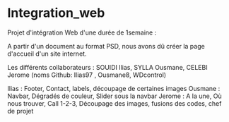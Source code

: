 # Integration_web

Projet d'intégration Web d'une durée de 1semaine :

A partir d'un document au format PSD, nous avons dû créer la page d'accueil d'un site internet.

Les différents collaborateurs : SOUIDI Ilias, SYLLA Ousmane, CELEBI Jerome (noms Github: Ilias97 , Ousmane8, WDcontrol)

Ilias : Footer, Contact, labels, découpage de certaines images
Ousmane : Navbar, Dégradés de couleur, Slider sous la navbar
Jerome : A la une, Où nous trouver, Call 1-2-3, Découpage des images, fusions des codes, chef de projet
